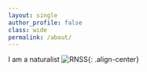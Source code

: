 ```yaml
---
layout: single
author_profile: false
class: wide
permalink: /about/
---
```


I am a naturalist
![RNSS](/images/about.jpg){: .align-center}


